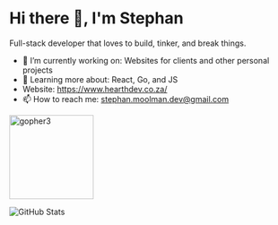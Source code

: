 # Hi there 👋, I'm Stephan

Full-stack developer that loves to build, tinker, and break things.

- 🔭 I’m currently working on: Websites for clients and other personal projects
- 🌱 Learning more about: React, Go, and JS
- Website: https://www.hearthdev.co.za/
- 📫 How to reach me: [stephan.moolman.dev@gmail.com](mailto:stephan.moolman.dev@gmail.com)

<img width="150" height="150" alt="gopher3" src="https://github.com/user-attachments/assets/027eb1c1-41a0-4059-b2e1-49ec9d78ef5f" />

![GitHub Stats](https://github-readme-stats.vercel.app/api?username=Stephan2001&show_icons=true&theme=tokyonight&count_private=true&v=2)


